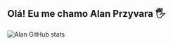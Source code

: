 ## Olá! Eu me chamo Alan Przyvara 🖐️

![Alan GitHub stats](https://github-readme-stats.vercel.app/api?username=YiipHuhu&show_icons=true&theme=dracula&count_private=true)
